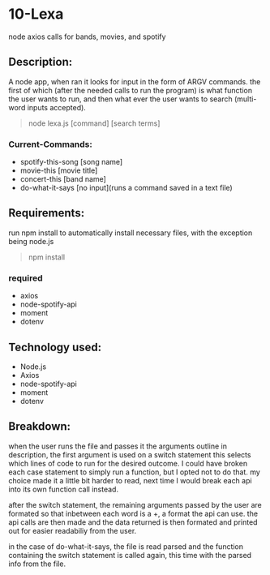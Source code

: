 # 10-Lexa
node axios calls for bands, movies, and spotify

## Description:
A node app, when ran it looks for input in the form of ARGV commands. the first of which (after the needed calls to run the program)
is what function the user wants to run, and then what ever the user wants to search (multi-word inputs accepted).

> node lexa.js [command] [search terms]

### Current-Commands:
* spotify-this-song [song name]
* movie-this [movie title]
* concert-this [band name]
* do-what-it-says [no input](runs a command saved in a text file)

## Requirements:
run npm install to automatically install necessary files, with the exception being node.js
>npm install
### required
* axios
* node-spotify-api
* moment
* dotenv

## Technology used:
* Node.js
* Axios
* node-spotify-api
* moment
* dotenv

## Breakdown:
when the user runs the file and passes it the arguments outline in description, the first argument is used on a switch statement
this selects which lines of code to run for the desired outcome. I could have broken each case statement to simply run a function, but I opted not to do that.
my choice made it a little bit harder to read, next time I would break each api into its own function call instead.

after the switch statement, the remaining arguments passed by the user are formated so that inbetween each word is a +, a format the api can use.
the api calls are then made and the data returned is then formated and printed out for easier readabiliy from the user.

in the case of do-what-it-says, the file is read parsed and the function containing the switch statement is called again, this time with the parsed info from the file.
